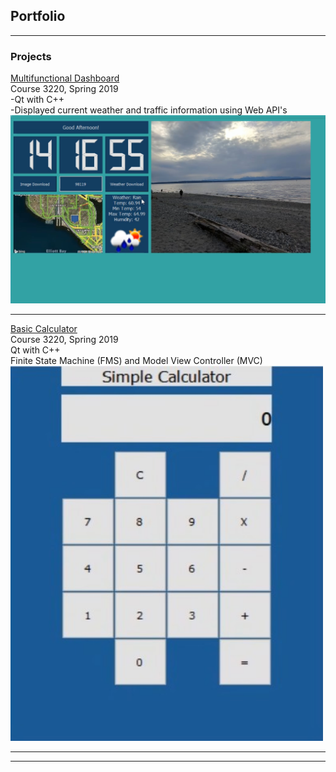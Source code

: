 ## Portfolio

---

### Projects 

[Multifunctional Dashboard](https://github.com/edmondsb/DesktopApplication)
<br>
Course 3220, Spring 2019
<br>
-Qt with C++
<br>
-Displayed current weather and traffic information using Web API's
<br>
<img src="images/DesktopApp.jpg?raw=true"/>

---
[Basic Calculator](https://github.com/edmondsb/BasicCalculator)
<br>
Course 3220, Spring 2019
<br>
Qt with C++
<br>
Finite State Machine (FMS) and Model View Controller (MVC)
<br>
<img src="images/Calculator.jpg?" width= "500" height = "600"/>

---







---
